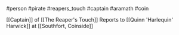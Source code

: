#person #pirate #reapers_touch #captain #aramath #coin 

[[Captain]] of [[The Reaper's Touch]]
Reports to [[Quinn 'Harlequin' Harwick]] at [[Southfort, Coinside]]
